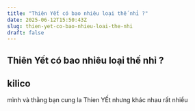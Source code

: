 ```yaml
---
title: "Thiên Yết có bao nhiêu loại thế nhỉ ?"
date: 2025-06-12T15:50:43Z
slug: thien-yet-co-bao-nhieu-loai-the-nhi
draft: false
---
```


## Thiên Yết có bao nhiêu loại thế nhỉ ?

## kilico

mình và thằng bạn cung la Thien YẾt nhưng khác nhau rất nhiều